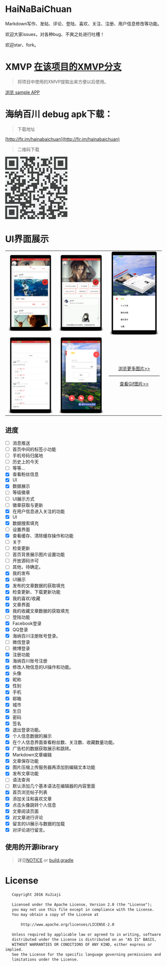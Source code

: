 # HaiNaBaiChuan
Markdown写作、发帖、评论、登陆、喜欢、关注、注册、用户信息修改等功能。

欢迎大家issues，对各种bug、不爽之处进行吐槽！

欢迎star、fork。

# XMVP [在该项目的XMVP分支](https://github.com/xujiaji/HaiNaBaiChuan/tree/XMVP)

> 将项目中使用的XMVP提取出来方便以后使用。

[浏览 sample APP](https://github.com/xujiaji/HaiNaBaiChuan/releases)

# 海纳百川 debug apk下载：
> 下载地址

[http://fir.im/hainabaichuan](http://fir.im/hainabaichuan)

> 二维码下载

![下载](display/下载.png)

# UI界面展示

||||
|:-:|:-:|:-:|
|![首页1](display/home_page_1.png)| ![首页2](display/home_page_2.png)| ![首页3](display/home_page_3.png) |
|![阅读1](display/read_article_page_2.png)|![登陆1](display/login_page_1.png)|[浏览更多图片>>](display/display.md)<hr>[查看Gif图片>>](display/running.gif)|

## 进度
- [ ] 消息推送
- [ ] 首页中间的标签小功能
 - [ ] 手机号码归属地
 - [ ] 历史上的今天
 - [ ] 等等...
- [x] 查看粉丝信息
 - [x] UI
 - [x] 数据展示
- [ ] 等级徽章
 - [ ] UI展示方式
 - [ ] 徽章获取与更新
- [x] 在用户信息进入关注的功能
 - [x] UI
 - [x] 数据搜索填充
- [ ] 设置界面
 - [x] 查看缓存、清除缓存操作和功能
 - [ ] 关于 
 - [ ] 检查更新
 - [ ] 首页背景展示图片设置功能
 - [ ] 开放源码许可
 - [ ] 其他，待确定。
- [x] 我的发布
 - [x] UI展示
 - [x] 发布的文章数据的获取填充
- [x] 检查更新、下载更新功能 
- [x] 我的喜欢/收藏
 - [x] 文章界面
 - [x] 我的收藏文章数据的获取填充
- [ ] 登陆功能
 - [x] Facebook登录
 - [x] QQ登录
 - [x] 海纳百川注册账号登录。
 - [ ] 微信登录
 - [ ] 微博登录
- [x] 注册功能
 - [x] 海纳百川账号注册
- [x] 修改人物信息的UI操作和功能。
 - [x] 头像
 - [x] 昵称
 - [x] 性别
 - [x] 手机
 - [x] 邮箱
 - [x] 城市
 - [x] 生日
 - [x] 密码
 - [x] 签名
- [x] 退出登录功能。
- [x] 个人信息数据的展示
- [x] 在个人信息界面查看粉丝数、关注数、收藏数量功能。
- [x] 广告栏的数据获取展示和跳转。
- [x] Markdown文章编辑
 - [x] 文章保存功能
 - [x] 图片压缩上传服务器再添加到编辑文本功能
 - [x] 发布文章功能
 - [ ] 语法查询
 - [ ] 默认添加几个基本语法在编辑器的内容里面
- [x] 首页浏览帖子列表
 - [x] 添加关注和喜欢文章
 - [x] 点击头像跳转个人信息
- [x] 文章阅读页面
 - [x] 对文章进行评论
 - [x] 留言的UI展示与数据的加载 
 - [x] 对评论进行留言。

## 使用的开源library
> 详见[NOTICE](NOTICE) or [build.gradle](app/build.gradle)

# License
```
   Copyright 2016 XuJiaji

   Licensed under the Apache License, Version 2.0 (the "License");
   you may not use this file except in compliance with the License.
   You may obtain a copy of the License at

       http://www.apache.org/licenses/LICENSE-2.0

   Unless required by applicable law or agreed to in writing, software
   distributed under the License is distributed on an "AS IS" BASIS,
   WITHOUT WARRANTIES OR CONDITIONS OF ANY KIND, either express or implied.
   See the License for the specific language governing permissions and
   limitations under the License.
```
